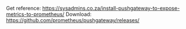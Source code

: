 Get reference: https://sysadmins.co.za/install-pushgateway-to-expose-metrics-to-prometheus/
Download: https://github.com/prometheus/pushgateway/releases/